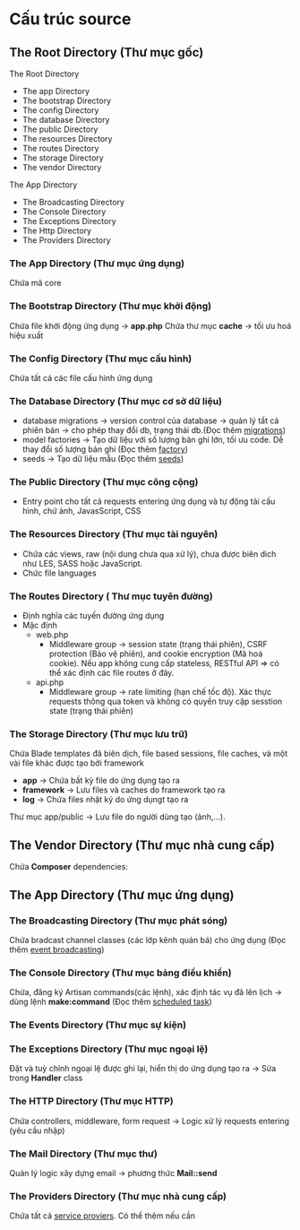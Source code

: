 # Cấu trúc source

## The Root Directory (Thư mục gốc)

The Root Directory
* The app Directory
* The bootstrap Directory
* The config Directory
* The database Directory
* The public Directory
* The resources Directory
* The routes Directory
* The storage Directory
* The vendor Directory

The App Directory
* The Broadcasting Directory
* The Console Directory
* The Exceptions Directory
* The Http Directory
* The Providers Directory

### The App Directory (Thư mục ứng dụng)

Chứa mã core 

### The Bootstrap Directory (Thư mục khởi động)

Chứa file khởi động ứng dụng -> **app.php**
Chứa thư mục **cache** -> tối ưu hoá hiệu xuất

### The Config Directory (Thư mục cấu hình)

Chứa tất cả các file cấu hình ứng dụng

### The Database Directory (Thư mục cơ sở dữ liệu)

* database migrations -> version control của database -> quản lý tất cả phiên bản -> cho phép thay đổi db, trạng thái db.(Đọc thêm [migrations](https://viblo.asia/p/migration-trong-laravel-va-nhung-dieu-can-biet-ByEZkyEy5Q0))
* model factories -> Tạo dữ liệu với số lượng bản ghi lớn, tối ưu code. Dễ thay đổi số lượng bản ghi  (Đọc thêm [factory](https://viblo.asia/p/seeder-va-model-factory-trong-laravel-ban-da-thu-chua-ByEZkvoAKQ0))
* seeds -> Tạo dữ liệu mẫu (Đọc thêm [seeds](https://viblo.asia/p/seeder-va-model-factory-trong-laravel-ban-da-thu-chua-ByEZkvoAKQ0))

### The Public Directory (Thư mục công cộng)

* Entry point cho tất cả requests entering ứng dụng và tự động tải cấu hình, chứ ảnh, JavasScript, CSS

### The Resources Directory (Thư mục tài nguyên)

* Chứa các views, raw (nội dung chưa qua xử lý), chưa được biên dich như LES, SASS hoặc JavaScript. 
* Chức file languages

### The Routes Directory ( Thư mục tuyên đường)

* Định nghĩa các tuyến đường ứng dụng
* Mặc định
    * web.php
        - Middleware group -> session state (trạng thái phiên), CSRF protection (Bảo vệ phiên), and cookie encryption (Mã hoá cookie). Nếu app không cung cấp stateless, RESTful API => có thể xác định các file routes ở đây.
    * api.php
        - Middleware group -> rate limiting (hạn chế tốc độ). Xác thực requests thông qua token và không có quyền truy cập sesstion state (trạng thái phiên)

### The Storage Directory (Thư mục lưu trữ)

Chứa Blade templates đã biên dịch, file based sessions, file caches, và một vài file khác được tạo bởi framework

* **app** -> Chứa bất kỳ file do ứng dụng tạo ra
* **framework** -> Lưu files và caches do framework tạo ra
* **log** -> Chứa files nhật ký do ứng dụngt tạo ra

Thư mục app/public -> Lưu file do người dùng tạo (ảnh,...).

## The Vendor Directory (Thư mục nhà cung cấp)

Chứa **Composer** dependencies:

## The App Directory (Thư mục ứng dụng)

### The Broadcasting Directory (Thư mục phát sóng)

Chứa bradcast channel classes (các lớp kênh quản bá) cho ứng dụng (Đọc thêm [event broadcasting](https://laravel.com/docs/8.x/broadcasting))

### The Console Directory (Thư mục bảng điều khiển)

Chứa, đăng ký Artisan commands(các lệnh), xác định tác vụ đã lên lịch -> dùng lệnh **make:command** (Đọc thêm [scheduled task](https://laravel.com/docs/8.x/scheduling))

### The Events Directory (Thư mục sự kiện)

### The Exceptions Directory (Thư mục ngoại lệ)

Đặt và tuỳ chỉnh ngoại lệ được ghi lại, hiển thị do ứng dụng tạo ra -> Sửa trong **Handler** class

### The HTTP Directory (Thư mục HTTP)

Chứa controllers, middleware, form request -> Logic xử lý requests entering (yêu cầu nhập) 

### The Mail Directory (Thư mục thư)

Quản lý logic xây dựng email  -> phương thức **Mail::send** 

### The Providers Directory (Thư mục nhà cung cấp)

Chứa tất cả [service proviers](https://laravel.com/docs/8.x/providers). Có thể thêm nếu cần
